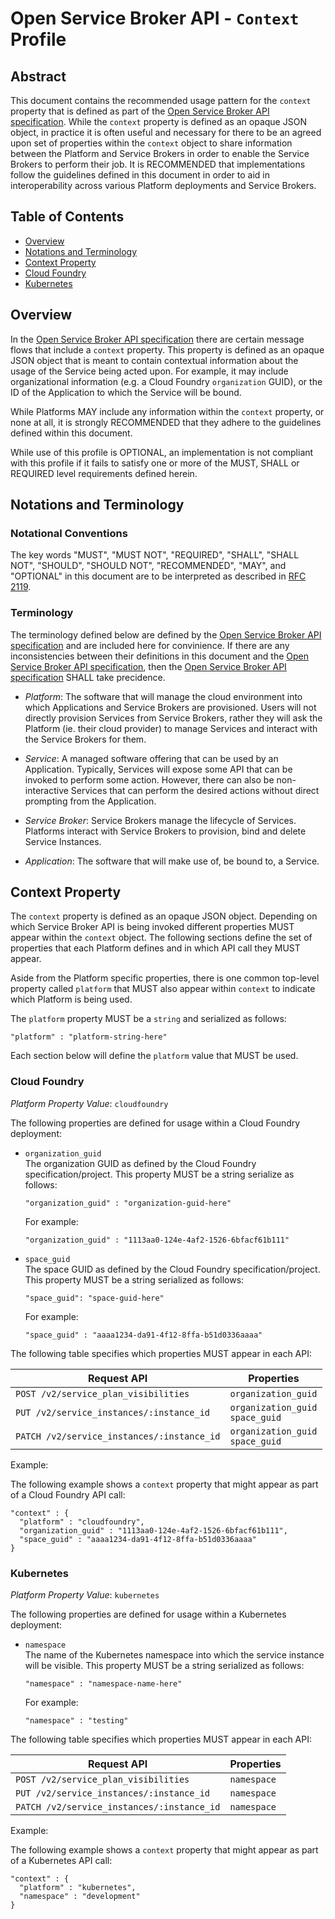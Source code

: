 # Open Service Broker API - `Context` Profile

## Abstract

This document contains the recommended usage pattern for the `context`
property that is defined as part of the
[Open Service Broker API specification](spec.md).
While the `context` property is defined as an opaque JSON object, in practice
it is often useful and necessary for there to be an agreed upon set of
properties within the `context` object to share information between the
Platform and Service Brokers in order to enable the Service Brokers to perform
their job.  It is RECOMMENDED that implementations follow the guidelines
defined in this document in order to aid in interoperability across
various Platform deployments and Service Brokers.

## Table of Contents

- [Overview](#overview)
- [Notations and Terminology](#notations-and-terminology)
- [Context Property](#context-property)
- [Cloud Foundry](#cloud-foundry)
- [Kubernetes](#kubernetes)

## Overview

In the [Open Service Broker API specification](spec.md) there are certain
message flows that include a `context` property. This property is defined
as an opaque JSON object that is meant to contain contextual information
about the usage of the Service being acted upon. For example, it may include
organizational information (e.g. a Cloud Foundry `organization` GUID), or
the ID of the Application to which the Service will be bound.

While Platforms MAY include any information within the `context` property,
or none at all, it is strongly RECOMMENDED that they adhere to the guidelines
defined within this document.

While use of this profile is OPTIONAL, an implementation is not compliant
with this profile if it fails to satisfy one or more of the MUST, SHALL
or REQUIRED level requirements defined herein.

## Notations and Terminology

### Notational Conventions

The key words "MUST", "MUST NOT", "REQUIRED", "SHALL", "SHALL NOT", "SHOULD",
"SHOULD NOT", "RECOMMENDED",  "MAY", and "OPTIONAL" in this document are to
be interpreted as described in [RFC 2119]( https://tools.ietf.org/html/rfc2119).

### Terminology

The terminology defined below are defined by the
[Open Service Broker API specification](spec.md) and are included here
for convinience. If there are any inconsistencies between their definitions in
this document and the [Open Service Broker API specification](spec.md), then
the [Open Service Broker API specification](spec.md) SHALL take precidence.

- *Platform*: The software that will manage the cloud environment into which
  Applications and Service Brokers are provisioned.  Users will not directly
  provision Services from Service Brokers, rather they will ask the Platform
  (ie. their cloud provider) to manage Services and interact with the
  Service Brokers for them.

- *Service*: A managed software offering that can be used by an Application.
  Typically, Services will expose some API that can be invoked to perform
  some action. However, there can also be non-interactive Services that can
  perform the desired actions without direct prompting from the Application.

- *Service Broker*: Service Brokers manage the lifecycle of Services. Platforms
  interact with Service Brokers to provision, bind and delete Service
  Instances.

- *Application*: The software that will make use of, be bound to, a Service.

## Context Property

The `context` property is defined as an opaque JSON object. Depending on
which Service Broker API is being invoked different properties MUST appear
within the `context` object.
The following sections define the set of properties that each Platform
defines and in which API call they MUST appear.

Aside from the Platform specific properties, there is one common top-level
property called `platform` that MUST also appear within `context` to 
indicate which Platform is being used.

The `platform` property MUST be a `string` and serialized as follows:<br>
```
"platform" : "platform-string-here"
```

Each section below will define the `platform` value that MUST be used.

### Cloud Foundry

*Platform Property Value*: `cloudfoundry`

The following properties are defined for usage within a Cloud Foundry
deployment:

- `organization_guid`<br>
  The organization GUID as defined by the Cloud Foundry
  specification/project. This property MUST be a string serialize as follows:
  ```
  "organization_guid" : "organization-guid-here"
  ```
  For example:
  ```
  "organization_guid" : "1113aa0-124e-4af2-1526-6bfacf61b111"
  ```

- `space_guid`<br>
  The space GUID as defined by the Cloud Foundry
  specification/project. This property MUST be a string serialized as follows:
  ```
  "space_guid": "space-guid-here"
  ```
  For example:
  ```
  "space_guid" : "aaaa1234-da91-4f12-8ffa-b51d0336aaaa"
  ```

The following table specifies which properties MUST appear in each API:

Request API | Properties
----------- | ----------
`POST /v2/service_plan_visibilities` | `organization_guid`
`PUT /v2/service_instances/:instance_id` | `organization_guid`<br>`space_guid`
`PATCH /v2/service_instances/:instance_id` | `organization_guid`<br>`space_guid`

Example:

The following example shows a `context` property that might appear as
part of a Cloud Foundry API call:
  ```
  "context" : {
    "platform" : "cloudfoundry",
    "organization_guid" : "1113aa0-124e-4af2-1526-6bfacf61b111",
    "space_guid" : "aaaa1234-da91-4f12-8ffa-b51d0336aaaa"
  }
  ```

### Kubernetes

*Platform Property Value*: `kubernetes`

The following properties are defined for usage within a Kubernetes deployment:

- `namespace`<br>
  The name of the Kubernetes namespace into which the service instance
  will be visible. This property MUST be a string serialized as follows:

  ```
  "namespace" : "namespace-name-here"
  ```
  For example:
  ```
  "namespace" : "testing"
  ```

The following table specifies which properties MUST appear in each API:

Request API | Properties
----------- | ----------
`POST /v2/service_plan_visibilities` | `namespace`
`PUT /v2/service_instances/:instance_id` | `namespace`
`PATCH /v2/service_instances/:instance_id` | `namespace`

Example:

The following example shows a `context` property that might appear as
part of a Kubernetes API call:
  ```
  "context" : {
    "platform" : "kubernetes",
    "namespace" : "development"
  }
  ```


